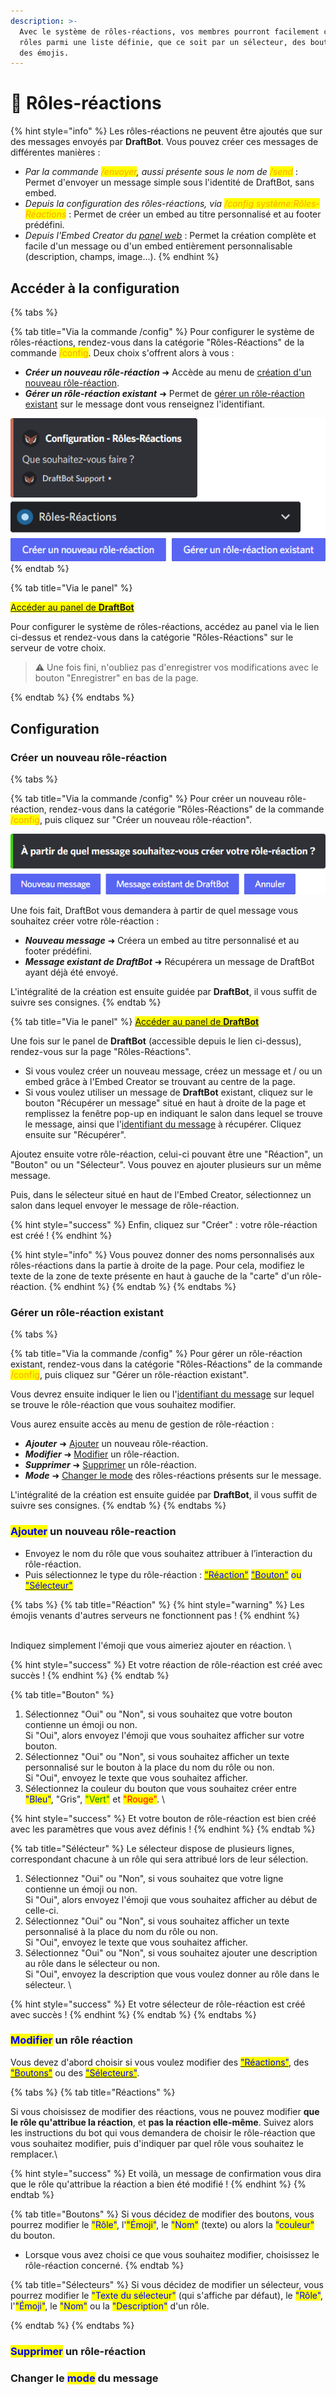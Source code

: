 ```yaml
---
description: >-
  Avec le système de rôles-réactions, vos membres pourront facilement choisir des
  rôles parmi une liste définie, que ce soit par un sélecteur, des boutons, ou
  des émojis.
---
```


# 🔘 Rôles-réactions

{% hint style="info" %}
Les rôles-réactions ne peuvent être ajoutés que sur des messages envoyés par **DraftBot**. Vous pouvez créer ces messages de différentes manières :
* *Par la commande <mark style="color:orange;">/envoyer</mark>, aussi présente sous le nom de <mark style="color:orange;">/send</mark>* : Permet d'envoyer un message simple sous l'identité de DraftBot, sans embed.
* *Depuis la configuration des rôles-réactions, via <mark style="color:orange;">/config système:Rôles-Réactions</mark>* : Permet de créer un embed au titre personnalisé et au footer prédéfini.
* *Depuis l'Embed Creator du [panel web](https://www.draftbot.fr/dashboard)* : Permet la création complète et facile d'un message ou d'un embed entièrement personnalisable (description, champs, image...).
{% endhint %}

## Accéder à la configuration
{% tabs %}

<!-- Depuis Discord -->
{% tab title="Via la commande /config" %}
Pour configurer le système de rôles-réactions, rendez-vous dans la catégorie "Rôles-Réactions" de la commande <mark style="color:orange;">/config</mark>. Deux choix s'offrent alors à vous :
* ***Créer un nouveau rôle-réaction*** ➜ Accède au menu de [création d'un nouveau rôle-réaction](role-reactions.md#créer-un-nouveau-rôle-réaction).
* ***Gérer un rôle-réaction existant*** ➜ Permet de [gérer un rôle-réaction existant](role-reactions.md#gérer-un-rôle-réaction-existant) sur le message dont vous renseignez l'identifiant.

![Commande /config système: Rôles-Réactions](<../../.gitbook/assets/rolereact/view.png>)
{% endtab %}

<!-- Depuis le panel web -->
{% tab title="Via le panel" %}

<mark style="color:blue;">[Accéder au panel de **DraftBot**](https://draftbot.fr/dashboard)</mark>

Pour configurer le système de rôles-réactions, accédez au panel via le lien ci-dessus et rendez-vous dans la catégorie "Rôles-Réactions" sur le serveur de votre choix.

> ⚠️ Une fois fini, n'oubliez pas d'enregistrer vos modifications avec le bouton "Enregistrer" en bas de la page.

<!-- Inclure un screen -->

{% endtab %}
{% endtabs %}

## Configuration

### Créer un nouveau rôle-réaction
{% tabs %}

<!-- Depuis Discord -->
{% tab title="Via la commande /config" %}
Pour créer un nouveau rôle-réaction, rendez-vous dans la catégorie "Rôles-Réactions" de la commande <mark style="color:orange;">/config</mark>, puis cliquez sur "Créer un nouveau rôle-réaction".

![](<../../.gitbook/assets/rolereact/question.png>)

Une fois fait, DraftBot vous demandera à partir de quel message vous souhaitez créer votre rôle-réaction :
* ***Nouveau message*** ➜ Créera un embed au titre personnalisé et au footer prédéfini.
* ***Message existant de DraftBot*** ➜ Récupérera un message de DraftBot ayant déjà été envoyé.

L'intégralité de la création est ensuite guidée par **DraftBot**, il vous suffit de suivre ses consignes.
{% endtab %}

<!-- Depuis le panel web -->
{% tab title="Via le panel" %}
<mark style="color:blue;">[Accéder au panel de **DraftBot**](https://draftbot.fr/dashboard)</mark>

Une fois sur le panel de **DraftBot** (accessible depuis le lien ci-dessus), rendez-vous sur la page "Rôles-Réactions".

* Si vous voulez créer un nouveau message, créez un message et / ou un embed grâce à l'Embed Creator se trouvant au centre de la page.
* Si vous voulez utiliser un message de **DraftBot** existant, cliquez sur le bouton "Récupérer un message" situé en haut à droite de la page et remplissez la fenêtre pop-up en indiquant le salon dans lequel se trouve le message, ainsi que l'[identifiant du message](../../autres/recuperer-un-identifiant.md#identifiant-dun-message) à récupérer. Cliquez ensuite sur "Récupérer".

Ajoutez ensuite votre rôle-réaction, celui-ci pouvant être une "Réaction", un "Bouton" ou un "Sélecteur". Vous pouvez en ajouter plusieurs sur un même message.

Puis, dans le sélecteur situé en haut de l'Embed Creator, sélectionnez un salon dans lequel envoyer le message de rôle-réaction.

{% hint style="success" %}
Enfin, cliquez sur "Créer" : votre rôle-réaction est créé !
{% endhint %}

<!-- Ajouter une image -->

{% hint style="info" %}
Vous pouvez donner des noms personnalisés aux rôles-réactions dans la partie à droite de la page. Pour cela, modifiez le texte de la zone de texte présente en haut à gauche de la "carte" d'un rôle-réaction.
{% endhint %}
{% endtab %}
{% endtabs %}

### Gérer un rôle-réaction existant
{% tabs %}

<!-- Depuis Discord -->
{% tab title="Via la commande /config" %}
Pour gérer un rôle-réaction existant, rendez-vous dans la catégorie "Rôles-Réactions" de la commande <mark style="color:orange;">/config</mark>, puis cliquez sur "Gérer un rôle-réaction existant".

<!-- Ajouter une image -->

Vous devrez ensuite indiquer le lien ou l'[identifiant du message](../../autres/recuperer-un-identifiant.md#identifiant-dun-message) sur lequel se trouve le rôle-réaction que vous souhaitez modifier.

Vous aurez ensuite accès au menu de gestion de rôle-réaction :
* ***Ajouter*** ➜ [Ajouter](role-reactions.md#ajouter-un-nouveau-rôle-reaction) un nouveau rôle-réaction.
* ***Modifier*** ➜ [Modifier](role-reactions.md#modifier-un-rôle-réaction) un rôle-réaction.
* ***Supprimer*** ➜ [Supprimer](role-reactions.md#supprimer-un-rôle-réaction) un rôle-réaction.
* ***Mode*** ➜ [Changer le mode](role-reactions.md#changer-le-mode-du-message) des rôles-réactions présents sur le message.

L'intégralité de la création est ensuite guidée par **DraftBot**, il vous suffit de suivre ses consignes.
{% endtab %}
{% endtabs %}

### <mark style="color:blue;">Ajouter</mark> un nouveau rôle-reaction

* Envoyez le nom du rôle que vous souhaitez attribuer à l’interaction du rôle-réaction.
* Puis sélectionnez le type du rôle-réaction : [<mark style="color:blue;">"Réaction"</mark>](role-reactions.md#reaction) [<mark style="color:blue;">"Bouton"</mark>](role-reactions.md#bouton) <mark style="color:blue;">ou</mark> [<mark style="color:blue;">"Sélecteur"</mark>](role-reactions.md#selecteur)<mark style="color:blue;"></mark>

{% tabs %}
{% tab title="Réaction" %}
{% hint style="warning" %}
Les émojis venants d'autres serveurs ne fonctionnent pas !
{% endhint %}

\
Indiquez simplement l'émoji que vous aimeriez ajouter en réaction.
\

{% hint style="success" %}
Et votre réaction de rôle-réaction est créé avec succès !
{% endhint %}
{% endtab %}

{% tab title="Bouton" %}
1. Sélectionnez "Oui" ou "Non", si vous souhaitez que votre bouton contienne un émoji ou non. \
   Si "Oui", alors envoyez l'émoji que vous souhaitez afficher sur votre bouton.
2. Sélectionnez "Oui" ou "Non", si vous souhaitez afficher un texte personnalisé sur le bouton à la place du nom du rôle ou non. \
   Si "Oui", envoyez le texte que vous souhaitez afficher.
3. Sélectionnez la couleur du bouton que vous souhaitez créer entre <mark style="color:blue;">"Bleu"</mark>, "Gris", <mark style="color:green;">"Vert"</mark> et <mark style="color:red;">"Rouge"</mark>. \


{% hint style="success" %}
Et votre bouton de rôle-réaction est bien créé avec les paramètres que vous avez définis !
{% endhint %}
{% endtab %}

{% tab title="Sélécteur" %}
Le sélecteur dispose de plusieurs lignes, correspondant chacune à un rôle qui sera attribué lors de leur sélection.

1. Sélectionnez "Oui" ou "Non", si vous souhaitez que votre ligne contienne un émoji ou non. \
   Si "Oui", alors envoyez l'émoji que vous souhaitez afficher au début de celle-ci.
2. Sélectionnez "Oui" ou "Non", si vous souhaitez afficher un texte personnalisé à la place du nom du rôle ou non. \
   Si "Oui", envoyez le texte que vous souhaitez afficher.
3. Sélectionnez "Oui" ou "Non", si vous souhaitez ajouter une description au rôle dans le sélecteur ou non. \
   Si "Oui", envoyez la description que vous voulez donner au rôle dans le sélecteur. \

{% hint style="success" %}
Et votre sélecteur de rôle-réaction est créé avec succès !
{% endhint %}
{% endtab %}
{% endtabs %}

### <mark style="color:blue;">Modifier</mark> un rôle réaction

Vous devez d'abord choisir si vous voulez modifier des <mark style="color:blue;"></mark> [<mark style="color:blue;">"Réactions"</mark>](role-reactions.md#emoji), des <mark style="color:blue;"></mark> [<mark style="color:blue;">"Boutons"</mark>](role-reactions.md#nom) ou des [<mark style="color:blue;">"Sélecteurs"</mark>](role-reactions.md#couleur-du-bouton).

{% tabs %}
{% tab title="Réactions" %}

<!-- Mettre dans la section de tout en bas -->
Si vous choisissez de modifier des réactions, vous ne pouvez modifier **que le rôle qu'attribue la réaction**, et **pas la réaction elle-même**. Suivez alors les instructions du bot qui vous demandera de choisir le rôle-réaction que vous souhaitez modifier, puis d'indiquer par quel rôle vous souhaitez le remplacer.\

{% hint style="success" %}
Et voilà, un message de confirmation vous dira que le rôle qu'attribue la réaction a bien été modifié !
{% endhint %}
{% endtab %}

{% tab title="Boutons" %}
Si vous décidez de modifier des boutons, vous pourrez modifier le <mark style="color:blue;">"Rôle"</mark>, l'<mark style="color:blue;">"Émoji"</mark>, le <mark style="color:blue;">"Nom"</mark> (texte) ou alors la <mark style="color:blue;">"couleur"</mark> du bouton.

* Lorsque vous avez choisi ce que vous souhaitez modifier, choisissez le rôle-réaction concerné.
{% endtab %}

{% tab title="Sélecteurs" %}
Si vous décidez de modifier un sélecteur, vous pourrez modifier le <mark style="color:blue;">"Texte du sélecteur"</mark> (qui s'affiche par défaut), le <mark style="color:blue;">"Rôle"</mark>, l'<mark style="color:blue;">"Émoji"</mark>, le <mark style="color:blue;">"Nom"</mark> ou la <mark style="color:blue;">"Description"</mark> d'un rôle.

<!-- Ajouter une image ? -->

{% endtab %}
{% endtabs %}

### <mark style="color:blue;">Supprimer</mark> un rôle-réaction

### Changer le <mark style="color:blue;">mode</mark> du message